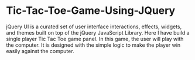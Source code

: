 # Tic-Tac-Toe-Game-Using-JQuery
jQuery UI is a curated set of user interface interactions, effects, widgets, and themes built on top of the jQuery JavaScript Library. Here I have build a single player Tic Tac Toe game panel. In this game, the user will play with the computer. It is designed with the simple logic to make the player win easily against the computer.
